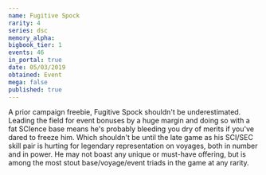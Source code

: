 ```yaml
---
name: Fugitive Spock
rarity: 4
series: dsc
memory_alpha:
bigbook_tier: 1
events: 46
in_portal: true
date: 05/03/2019
obtained: Event
mega: false
published: true
---
```


A prior campaign freebie, Fugitive Spock shouldn't be underestimated. Leading the field for event bonuses by a huge margin and doing so with a fat SCIence base means he's probably bleeding you dry of merits if you've dared to freeze him. Which shouldn't be until the late game as his SCI/SEC skill pair is hurting for legendary representation on voyages, both in number and in power. He may not boast any unique or must-have offering, but is among the most stout base/voyage/event triads in the game at any rarity.
